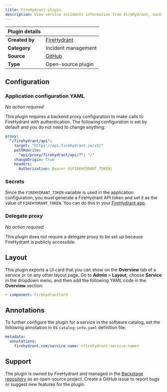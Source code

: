 ```yaml
---
title: FireHydrant plugin
description: View service incidents information from FireHydrant, such as active incidents and incident metrics.
---
```


| Plugin details |                                                                                            |
| -------------- | ------------------------------------------------------------------------------------------ |
| **Created by** | [FireHydrant](https://firehydrant.com/)                                                    |
| **Category**   | Incident management                                                                        |
| **Source**     | [GitHub](https://github.com/backstage/backstage/blob/master/plugins/firehydrant/README.md) |
| **Type**       | Open-source plugin                                                                         |

## Configuration

### Application configuration YAML

_No action required_

This plugin requires a backend proxy configuration to make calls to FireHydrant with authentication. The following configuration is set by default and you do not need to change anything:

```yaml
proxy:
  "/firehydrant/api":
    target: "https://api.firehydrant.io/v1/"
    pathRewrite:
      "api/proxy/firehydrant/api/?": "/"
    changeOrigin: true
    headers:
      Authorization: Bearer ${FIREHYDRANT_TOKEN}
```

### Secrets

Since the `FIREHYDRANT_TOKEN` variable is used in the application configuration, you must generate a FireHydrant API token and set it as the value of `FIREHYDRANT_TOKEN`. You can do this in your [FireHydrant app](https://app.firehydrant.io/organizations/bots).

### Delegate proxy

_No action required_

This plugin does not require a delegate proxy to be set up because FireHydrant is publicly accessible.

## Layout

This plugin exports a UI card that you can show on the **Overview** tab of a service or on any other layout page. Go to **Admin** > **Layout**, choose **Service** in the dropdown menu, and then add the following YAML code in the **Overview** section:

```yaml
- component: FirehydrantCard
```

## Annotations

To further configure the plugin for a service in the software catalog, set the following annotation in its `catalog-info.yaml` definition file:

```yaml
metadata:
  annotations:
    firehydrant.com/service-name: <firehydrant-service-name>
```

## Support

The plugin is owned by FireHydrant and managed in the [Backstage repository](https://github.com/backstage/backstage) as an open-source project. Create a GitHub issue to report bugs or suggest new features for the plugin.
